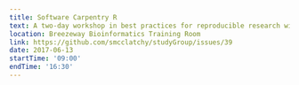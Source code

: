 ```yaml
---
title: Software Carpentry R
text: A two-day workshop in best practices for reproducible research with R.
location: Breezeway Bioinformatics Training Room
link: https://github.com/smcclatchy/studyGroup/issues/39
date: 2017-06-13
startTime: '09:00'
endTime: '16:30'
---
```

